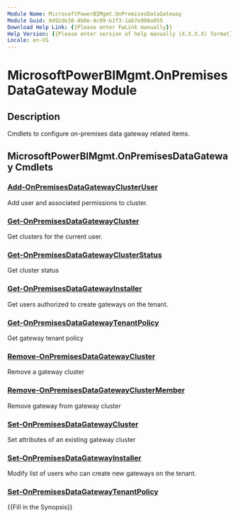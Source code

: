 ```yaml
---
Module Name: MicrosoftPowerBIMgmt.OnPremisesDataGateway
Module Guid: 0492de38-4b0e-4c99-b3f3-1ab7e908a955
Download Help Link: {{Please enter FwLink manually}}
Help Version: {{Please enter version of help manually (X.X.X.X) format}}
Locale: en-US
---
```


# MicrosoftPowerBIMgmt.OnPremisesDataGateway Module
## Description
Cmdlets to configure on-premises data gateway related items.

## MicrosoftPowerBIMgmt.OnPremisesDataGateway Cmdlets
### [Add-OnPremisesDataGatewayClusterUser](Add-OnPremisesDataGatewayClusterUser.md)
Add user and associated permissions to cluster.

### [Get-OnPremisesDataGatewayCluster](Get-OnPremisesDataGatewayCluster.md)
Get clusters for the current user.

### [Get-OnPremisesDataGatewayClusterStatus](Get-OnPremisesDataGatewayClusterStatus.md)
Get cluster status

### [Get-OnPremisesDataGatewayInstaller](Get-OnPremisesDataGatewayInstaller.md)
Get users authorized to create gateways on the tenant.

### [Get-OnPremisesDataGatewayTenantPolicy](Get-OnPremisesDataGatewayTenantPolicy.md)
Get gateway tenant policy

### [Remove-OnPremisesDataGatewayCluster](Remove-OnPremisesDataGatewayCluster.md)
Remove a gateway cluster

### [Remove-OnPremisesDataGatewayClusterMember](Remove-OnPremisesDataGatewayClusterMember.md)
Remove gateway from gateway cluster

### [Set-OnPremisesDataGatewayCluster](Set-OnPremisesDataGatewayCluster.md)
Set attributes of an existing gateway cluster

### [Set-OnPremisesDataGatewayInstaller](Set-OnPremisesDataGatewayInstaller.md)
Modify list of users who can create new gateways on the tenant.

### [Set-OnPremisesDataGatewayTenantPolicy](Set-OnPremisesDataGatewayTenantPolicy.md)
{{Fill in the Synopsis}}

